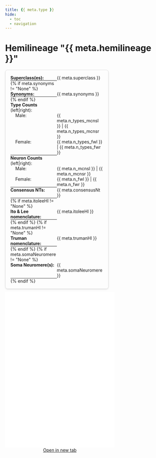 ```yaml
---
title: {{ meta.type }}
hide:
  - toc
  - navigation
---
```


<!-- this links the font-awesome stylesheet v4 -->
<link rel="stylesheet" href="https://cdnjs.cloudflare.com/ajax/libs/font-awesome/4.7.0/css/font-awesome.min.css">

# Hemilineage "{{ meta.hemilineage }}"


<div style="display: flex; flex-wrap: wrap; justify-content: space-between; gap: 10px;">
    <div style="border: 1px solid #ddd; border-radius: 8px; padding: 16px; box-shadow: 0 2px 4px rgba(0, 0, 0, 0.1); flex: .4; min-width: 300px;">
        <div style="width: 100%; display: table;">
            <!-- These are the individual properties for the summary -->
            <div style="display: table-row">
                <div style="width: 50%; display: table-cell; font-weight: bold;"> Superclass(es): </div>
                <div style="display: table-cell;"> {{ meta.superclass }} </div>
            </div>
            <hr style="margin: 0;">
            {% if meta.synonyms != "None" %}
            <div style="display: table-row">
                <div style="width: 50%; display: table-cell; font-weight: bold;"> Synonyms: </div>
                <div style="display: table-cell;"> {{ meta.synonyms }} </div>
            </div>
            <hr style="margin: 0;">
            {% endif %}
            <div style="display: table-row">
                <div style="width: 50%; display: table-cell;"> <b>Type Counts</b> (left|right): </div>
            </div>
            <div style="display: table-row">
                <div style="width: 50%; display: table-cell;">&nbsp &nbsp Male: </div>
                <div style="display: table-cell;"> {{ meta.n_types_mcnsl }} | {{ meta.n_types_mcnsr }}</div>
            </div>
            <div style="display: table-row">
                <div style="width: 50%; display: table-cell;">&nbsp &nbsp Female: </div>
                <div style="display: table-cell;"> {{ meta.n_types_fwl }} | {{ meta.n_types_fwr }}</div>
            </div>
            <hr style="margin: 0;">
            <div style="display: table-row">
                <div style="width: 50%; display: table-cell;"> <b>Neuron Counts</b> (left|right): </div>
            </div>
            <div style="display: table-row">
                <div style="width: 50%; display: table-cell;">&nbsp &nbsp Male: </div>
                <div style="display: table-cell;"> {{ meta.n_mcnsl }} | {{ meta.n_mcnsr }}</div>
            </div>
            <div style="display: table-row">
                <div style="width: 50%; display: table-cell;">&nbsp &nbsp Female: </div>
                <div style="display: table-cell;"> {{ meta.n_fwl }} | {{ meta.n_fwr }}</div>
            </div>
            <hr style="margin: 0;">
            <div style="display: table-row">
                <div style="width: 50%; display: table-cell; font-weight: bold;"> Consensus NTs: </div>
                <div style="display: table-cell;"> {{ meta.consensusNt }} </div>
            </div>
            <hr style="margin: 0;">
            {% if meta.itoleeHl != "None" %}
            <div style="display: table-row">
                <div style="width: 50%; display: table-cell; font-weight: bold;">Ito & Lee nomenclature: </div>
                <div style="display: table-cell;"> {{ meta.itoleeHl }} </div>
            </div>
            <hr style="margin: 0;">
            {% endif %}
            {% if meta.trumanHl != "None" %}
            <div style="display: table-row">
                <div style="width: 50%; display: table-cell; font-weight: bold;">Truman nomenclature: </div>
                <div style="display: table-cell;"> {{ meta.trumanHl }} </div>
            </div>
            <hr style="margin: 0;">
            {% endif %}
            {% if meta.somaNeuromere != "None" %}
            <div style="display: table-row">
                <div style="width: 50%; display: table-cell; font-weight: bold;"> Soma Neuromere(s): </div>
                <div style="display: table-cell;"> {{ meta.somaNeuromere }} </div>
            </div>
            <hr style="margin: 0;">
            {% endif %}
        </div>
    </div>
    <!-- This is the container for the neuroglancer frame -->
    <div style="text-align: center; flex: .7; min-width: 300px;">
        <div style="text-align: center;">
            <iframe src="{{ meta.url }}" width="100%" height="500px" style="border:none;"></iframe>
            <br>
            <a href="{{ meta.url }}" target="_blank">Open in new tab</a>
        </div>
    </div>
</div>




